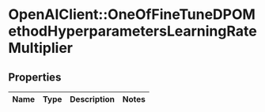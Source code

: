 # OpenAIClient::OneOfFineTuneDPOMethodHyperparametersLearningRateMultiplier

## Properties
Name | Type | Description | Notes
------------ | ------------- | ------------- | -------------

